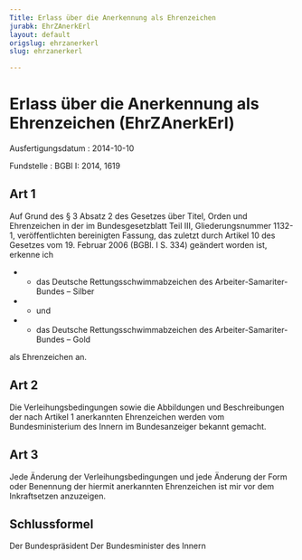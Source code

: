 ```yaml
---
Title: Erlass über die Anerkennung als Ehrenzeichen
jurabk: EhrZAnerkErl
layout: default
origslug: ehrzanerkerl
slug: ehrzanerkerl

---
```


# Erlass über die Anerkennung als Ehrenzeichen (EhrZAnerkErl)

Ausfertigungsdatum
:   2014-10-10

Fundstelle
:   BGBl I: 2014, 1619


## Art 1

Auf Grund des § 3 Absatz 2 des Gesetzes über Titel, Orden und Ehrenzeichen in der im Bundesgesetzblatt Teil III, Gliederungsnummer 1132-1, veröffentlichten bereinigten Fassung, das zuletzt durch Artikel 10 des Gesetzes vom 19. Februar 2006 (BGBl. I S. 334) geändert worden ist, erkenne ich

*    *   das Deutsche Rettungsschwimmabzeichen
        des Arbeiter-Samariter-Bundes – Silber


*    *   und


*    *   das Deutsche Rettungsschwimmabzeichen
        des Arbeiter-Samariter-Bundes – Gold



als Ehrenzeichen an.


## Art 2

Die Verleihungsbedingungen sowie die Abbildungen und Beschreibungen der nach Artikel 1 anerkannten Ehrenzeichen werden vom Bundesministerium des Innern im Bundesanzeiger bekannt gemacht.


## Art 3

Jede Änderung der Verleihungsbedingungen und jede Änderung der Form oder Benennung der hiermit anerkannten Ehrenzeichen ist mir vor dem Inkraftsetzen anzuzeigen.


## Schlussformel

Der Bundespräsident
Der Bundesminister des Innern


